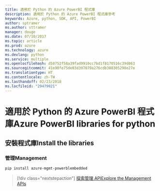 ```yaml
---
title: 適用於 Python 的 Azure PowerBI 程式庫
description: 適用於 Python 的 Azure PowerBI 程式庫參考
keywords: Azure, python, SDK, API, PowerBI
author: sptramer
ms.author: sttramer
manager: douge
ms.date: 07/10/2017
ms.topic: article
ms.prod: azure
ms.technology: azure
ms.devlang: python
ms.service: multiple
ms.openlocfilehash: d58752f58a39fad9910cc7bd1f8170516c39d863
ms.sourcegitcommit: 41e90fe75de03d397079a276cdb388305290e27e
ms.translationtype: HT
ms.contentlocale: zh-TW
ms.lasthandoff: 02/23/2018
ms.locfileid: "29479021"
---
```

# <a name="azure-powerbi-libraries-for-python"></a><span data-ttu-id="78e0a-104">適用於 Python 的 Azure PowerBI 程式庫</span><span class="sxs-lookup"><span data-stu-id="78e0a-104">Azure PowerBI libraries for python</span></span>

## <a name="install-the-libraries"></a><span data-ttu-id="78e0a-105">安裝程式庫</span><span class="sxs-lookup"><span data-stu-id="78e0a-105">Install the libraries</span></span>


### <a name="management"></a><span data-ttu-id="78e0a-106">管理</span><span class="sxs-lookup"><span data-stu-id="78e0a-106">Management</span></span>

```bash
pip install azure-mgmt-powerblembedded
```
> [!div class="nextstepaction"]
> [<span data-ttu-id="78e0a-107">探索管理 API</span><span class="sxs-lookup"><span data-stu-id="78e0a-107">Explore the Management APIs</span></span>](/python/api/overview/azure/powerbi/management)